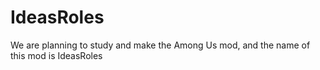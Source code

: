 # IdeasRoles
We are planning to study and make the Among Us mod, and the name of this mod is IdeasRoles
